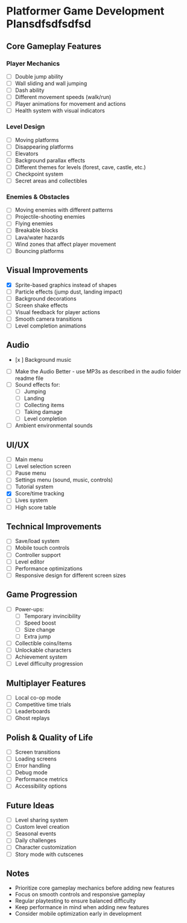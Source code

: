 # Platformer Game Development Plansdfsdfsdfsd

## Core Gameplay Features

### Player Mechanics
- [ ] Double jump ability
- [ ] Wall sliding and wall jumping
- [ ] Dash ability
- [ ] Different movement speeds (walk/run)
- [ ] Player animations for movement and actions
- [ ] Health system with visual indicators

### Level Design
- [ ] Moving platforms
- [ ] Disappearing platforms
- [ ] Elevators
- [ ] Background parallax effects
- [ ] Different themes for levels (forest, cave, castle, etc.)
- [ ] Checkpoint system
- [ ] Secret areas and collectibles

### Enemies & Obstacles
- [ ] Moving enemies with different patterns
- [ ] Projectile-shooting enemies
- [ ] Flying enemies
- [ ] Breakable blocks
- [ ] Lava/water hazards
- [ ] Wind zones that affect player movement
- [ ] Bouncing platforms

## Visual Improvements
- [x] Sprite-based graphics instead of shapes
- [ ] Particle effects (jump dust, landing impact)
- [ ] Background decorations
- [ ] Screen shake effects
- [ ] Visual feedback for player actions
- [ ] Smooth camera transitions
- [ ] Level completion animations

## Audio
- [x ] Background music
- [ ] Make the Audio Better - use MP3s as described in the audio folder readme file
- [ ] Sound effects for:
  - [ ] Jumping
  - [ ] Landing
  - [ ] Collecting items
  - [ ] Taking damage
  - [ ] Level completion
- [ ] Ambient environmental sounds

## UI/UX
- [ ] Main menu
- [ ] Level selection screen
- [ ] Pause menu
- [ ] Settings menu (sound, music, controls)
- [ ] Tutorial system
- [x] Score/time tracking
- [ ] Lives system
- [ ] High score table

## Technical Improvements
- [ ] Save/load system
- [ ] Mobile touch controls
- [ ] Controller support
- [ ] Level editor
- [ ] Performance optimizations
- [ ] Responsive design for different screen sizes

## Game Progression
- [ ] Power-ups:
  - [ ] Temporary invincibility
  - [ ] Speed boost
  - [ ] Size change
  - [ ] Extra jump
- [ ] Collectible coins/items
- [ ] Unlockable characters
- [ ] Achievement system
- [ ] Level difficulty progression

## Multiplayer Features
- [ ] Local co-op mode
- [ ] Competitive time trials
- [ ] Leaderboards
- [ ] Ghost replays

## Polish & Quality of Life
- [ ] Screen transitions
- [ ] Loading screens
- [ ] Error handling
- [ ] Debug mode
- [ ] Performance metrics
- [ ] Accessibility options

## Future Ideas
- [ ] Level sharing system
- [ ] Custom level creation
- [ ] Seasonal events
- [ ] Daily challenges
- [ ] Character customization
- [ ] Story mode with cutscenes

## Notes
- Prioritize core gameplay mechanics before adding new features
- Focus on smooth controls and responsive gameplay
- Regular playtesting to ensure balanced difficulty
- Keep performance in mind when adding new features
- Consider mobile optimization early in development 